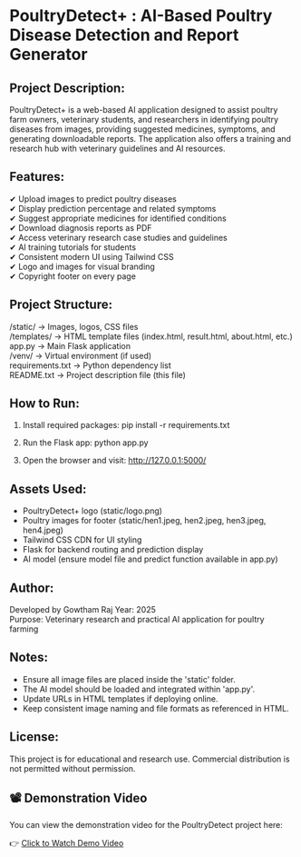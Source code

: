 PoultryDetect+ : AI-Based Poultry Disease Detection and Report Generator
=======================================================================

Project Description:
--------------------
PoultryDetect+ is a web-based AI application designed to assist poultry farm owners, veterinary students, and researchers in identifying poultry diseases from images, providing suggested medicines, symptoms, and generating downloadable reports. The application also offers a training and research hub with veterinary guidelines and AI resources.

Features:
---------
✔ Upload images to predict poultry diseases  
✔ Display prediction percentage and related symptoms  
✔ Suggest appropriate medicines for identified conditions  
✔ Download diagnosis reports as PDF  
✔ Access veterinary research case studies and guidelines  
✔ AI training tutorials for students  
✔ Consistent modern UI using Tailwind CSS  
✔ Logo and images for visual branding  
✔ Copyright footer on every page

Project Structure:
------------------
/static/                 -> Images, logos, CSS files  
/templates/              -> HTML template files (index.html, result.html, about.html, etc.)  
app.py                   -> Main Flask application  
/venv/                    -> Virtual environment (if used)  
requirements.txt         -> Python dependency list  
README.txt               -> Project description file (this file)

How to Run:
-----------
1. Install required packages:
   pip install -r requirements.txt

2. Run the Flask app:
   python app.py

3. Open the browser and visit:
   http://127.0.0.1:5000/

Assets Used:
------------
- PoultryDetect+ logo (static/logo.png)
- Poultry images for footer (static/hen1.jpeg, hen2.jpeg, hen3.jpeg, hen4.jpeg)
- Tailwind CSS CDN for UI styling
- Flask for backend routing and prediction display
- AI model (ensure model file and predict function available in app.py)

Author:
-------
Developed by Gowtham Raj 
Year: 2025  
Purpose: Veterinary research and practical AI application for poultry farming

Notes:
------
- Ensure all image files are placed inside the 'static' folder.
- The AI model should be loaded and integrated within 'app.py'.
- Update URLs in HTML templates if deploying online.
- Keep consistent image naming and file formats as referenced in HTML.

License:
--------
This project is for educational and research use. Commercial distribution is not permitted without permission.

## 📽️ Demonstration Video

You can view the demonstration video for the PoultryDetect project here:

👉 [Click to Watch Demo Video](https://drive.google.com/drive/folders/1JQtPsVChqjSF5usGus3rTDMO8f0RkdBp?usp=sharing)
